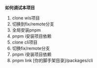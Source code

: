 **如何调试本项目**

1. clone wis项目
2. 切换到fix/remote分支
3. 全局安装pnpm
4. pnpm i安装项目依赖
5. clone cli项目
6. 切换fix/remote分支
7. pnpm i安装项目依赖
8. pnpm link [你的脚手架目录]/packages/cli

